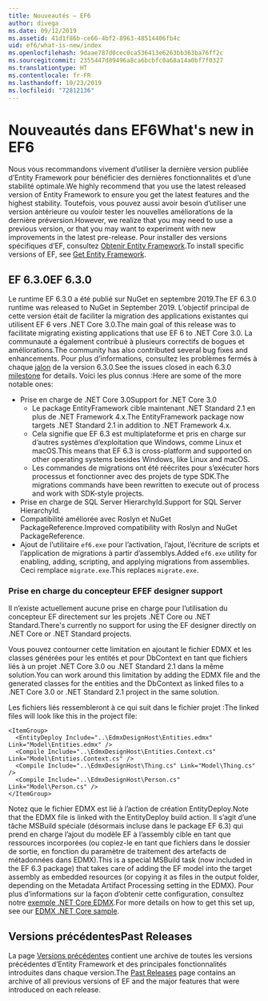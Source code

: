 ```yaml
---
title: Nouveautés – EF6
author: divega
ms.date: 09/12/2019
ms.assetid: 41d1f86b-ce66-4bf2-8963-48514406fb4c
uid: ef6/what-is-new/index
ms.openlocfilehash: 9daae787d0cec0ca536413e6263bb363ba76ff2c
ms.sourcegitcommit: 2355447d89496a8ca6bcbfc0a68a14a0bf7f0327
ms.translationtype: HT
ms.contentlocale: fr-FR
ms.lasthandoff: 10/23/2019
ms.locfileid: "72812136"
---
```

# <a name="whats-new-in-ef6"></a><span data-ttu-id="919fc-102">Nouveautés dans EF6</span><span class="sxs-lookup"><span data-stu-id="919fc-102">What's new in EF6</span></span>

<span data-ttu-id="919fc-103">Nous vous recommandons vivement d’utiliser la dernière version publiée d’Entity Framework pour bénéficier des dernières fonctionnalités et d’une stabilité optimale.</span><span class="sxs-lookup"><span data-stu-id="919fc-103">We highly recommend that you use the latest released version of Entity Framework to ensure you get the latest features and the highest stability.</span></span>
<span data-ttu-id="919fc-104">Toutefois, vous pouvez aussi avoir besoin d’utiliser une version antérieure ou vouloir tester les nouvelles améliorations de la dernière préversion.</span><span class="sxs-lookup"><span data-stu-id="919fc-104">However, we realize that you may need to use a previous version, or that you may want to experiment with new improvements in the latest pre-release.</span></span>
<span data-ttu-id="919fc-105">Pour installer des versions spécifiques d’EF, consultez [Obtenir Entity Framework](~/ef6/fundamentals/install.md).</span><span class="sxs-lookup"><span data-stu-id="919fc-105">To install specific versions of EF, see [Get Entity Framework](~/ef6/fundamentals/install.md).</span></span>

## <a name="ef-630"></a><span data-ttu-id="919fc-106">EF 6.3.0</span><span class="sxs-lookup"><span data-stu-id="919fc-106">EF 6.3.0</span></span>

<span data-ttu-id="919fc-107">Le runtime EF 6.3.0 a été publié sur NuGet en septembre 2019.</span><span class="sxs-lookup"><span data-stu-id="919fc-107">The EF 6.3.0 runtime was released to NuGet in September 2019.</span></span> <span data-ttu-id="919fc-108">L’objectif principal de cette version était de faciliter la migration des applications existantes qui utilisent EF 6 vers .NET Core 3.0.</span><span class="sxs-lookup"><span data-stu-id="919fc-108">The main goal of this release was to facilitate migrating existing applications that use EF 6 to .NET Core 3.0.</span></span> <span data-ttu-id="919fc-109">La communauté a également contribué à plusieurs correctifs de bogues et améliorations.</span><span class="sxs-lookup"><span data-stu-id="919fc-109">The community has also contributed several bug fixes and enhancements.</span></span> <span data-ttu-id="919fc-110">Pour plus d’informations, consultez les problèmes fermés à chaque [jalon](https://github.com/aspnet/EntityFramework6/milestones?state=closed) de la version 6.3.0.</span><span class="sxs-lookup"><span data-stu-id="919fc-110">See the issues closed in each 6.3.0 [milestone](https://github.com/aspnet/EntityFramework6/milestones?state=closed) for details.</span></span> <span data-ttu-id="919fc-111">Voici les plus connus :</span><span class="sxs-lookup"><span data-stu-id="919fc-111">Here are some of the more notable ones:</span></span>

- <span data-ttu-id="919fc-112">Prise en charge de .NET Core 3.0</span><span class="sxs-lookup"><span data-stu-id="919fc-112">Support for .NET Core 3.0</span></span>
  - <span data-ttu-id="919fc-113">Le package EntityFramework cible maintenant .NET Standard 2.1 en plus de .NET Framework 4.x.</span><span class="sxs-lookup"><span data-stu-id="919fc-113">The EntityFramework package now targets .NET Standard 2.1 in addition to .NET Framework 4.x.</span></span>
  - <span data-ttu-id="919fc-114">Cela signifie que EF 6.3 est multiplateforme et pris en charge sur d’autres systèmes d’exploitation que Windows, comme Linux et macOS.</span><span class="sxs-lookup"><span data-stu-id="919fc-114">This means that EF 6.3 is cross-platform and supported on other operating systems besides Windows, like Linux and macOS.</span></span>
  - <span data-ttu-id="919fc-115">Les commandes de migrations ont été réécrites pour s’exécuter hors processus et fonctionner avec des projets de type SDK.</span><span class="sxs-lookup"><span data-stu-id="919fc-115">The migrations commands have been rewritten to execute out of process and work with SDK-style projects.</span></span>
- <span data-ttu-id="919fc-116">Prise en charge de SQL Server HierarchyId.</span><span class="sxs-lookup"><span data-stu-id="919fc-116">Support for SQL Server HierarchyId.</span></span>
- <span data-ttu-id="919fc-117">Compatibilité améliorée avec Roslyn et NuGet PackageReference.</span><span class="sxs-lookup"><span data-stu-id="919fc-117">Improved compatibility with Roslyn and NuGet PackageReference.</span></span>
- <span data-ttu-id="919fc-118">Ajout de l’utilitaire `ef6.exe` pour l’activation, l’ajout, l’écriture de scripts et l’application de migrations à partir d’assemblys.</span><span class="sxs-lookup"><span data-stu-id="919fc-118">Added `ef6.exe` utility for enabling, adding, scripting, and applying migrations from assemblies.</span></span> <span data-ttu-id="919fc-119">Ceci remplace `migrate.exe`.</span><span class="sxs-lookup"><span data-stu-id="919fc-119">This replaces `migrate.exe`.</span></span>

### <a name="ef-designer-support"></a><span data-ttu-id="919fc-120">Prise en charge du concepteur EF</span><span class="sxs-lookup"><span data-stu-id="919fc-120">EF designer support</span></span>

<span data-ttu-id="919fc-121">Il n’existe actuellement aucune prise en charge pour l’utilisation du concepteur EF directement sur les projets .NET Core ou .NET Standard.</span><span class="sxs-lookup"><span data-stu-id="919fc-121">There's currently no support for using the EF designer directly on .NET Core or .NET Standard projects.</span></span> 

<span data-ttu-id="919fc-122">Vous pouvez contourner cette limitation en ajoutant le fichier EDMX et les classes générées pour les entités et pour DbContext en tant que fichiers liés à un projet .NET Core 3.0 ou .NET Standard 2.1 dans la même solution.</span><span class="sxs-lookup"><span data-stu-id="919fc-122">You can work around this limitation by adding the EDMX file and the generated classes for the entities and the DbContext as linked files to a .NET Core 3.0 or .NET Standard 2.1 project in the same solution.</span></span>

<span data-ttu-id="919fc-123">Les fichiers liés ressembleront à ce qui suit dans le fichier projet :</span><span class="sxs-lookup"><span data-stu-id="919fc-123">The linked files will look like this in the project file:</span></span>

``` csproj 
<ItemGroup>
  <EntityDeploy Include="..\EdmxDesignHost\Entities.edmx" Link="Model\Entities.edmx" />
  <Compile Include="..\EdmxDesignHost\Entities.Context.cs" Link="Model\Entities.Context.cs" />
  <Compile Include="..\EdmxDesignHost\Thing.cs" Link="Model\Thing.cs" />
  <Compile Include="..\EdmxDesignHost\Person.cs" Link="Model\Person.cs" />
</ItemGroup>
```

<span data-ttu-id="919fc-124">Notez que le fichier EDMX est lié à l’action de création EntityDeploy.</span><span class="sxs-lookup"><span data-stu-id="919fc-124">Note that the EDMX file is linked with the EntityDeploy build action.</span></span> <span data-ttu-id="919fc-125">Il s’agit d’une tâche MSBuild spéciale (désormais incluse dans le package EF 6.3) qui prend en charge l’ajout du modèle EF à l’assembly cible en tant que ressources incorporées (ou copiez-le en tant que fichiers dans le dossier de sortie, en fonction du paramètre de traitement des artefacts de métadonnées dans EDMX).</span><span class="sxs-lookup"><span data-stu-id="919fc-125">This is a special MSBuild task (now included in the EF 6.3 package) that takes care of adding the EF model into the target assembly as embedded resources (or copying it as files in the output folder, depending on the Metadata Artifact Processing setting in the EDMX).</span></span> <span data-ttu-id="919fc-126">Pour plus d’informations sur la façon d’obtenir cette configuration, consultez notre [exemple .NET Core EDMX](https://aka.ms/EdmxDotNetCoreSample).</span><span class="sxs-lookup"><span data-stu-id="919fc-126">For more details on how to get this set up, see our [EDMX .NET Core sample](https://aka.ms/EdmxDotNetCoreSample).</span></span>

## <a name="past-releases"></a><span data-ttu-id="919fc-127">Versions précédentes</span><span class="sxs-lookup"><span data-stu-id="919fc-127">Past Releases</span></span>

<span data-ttu-id="919fc-128">La page [Versions précédentes](past-releases.md) contient une archive de toutes les versions précédentes d’Entity Framework et des principales fonctionnalités introduites dans chaque version.</span><span class="sxs-lookup"><span data-stu-id="919fc-128">The [Past Releases](past-releases.md) page contains an archive of all previous versions of EF and the major features that were introduced on each release.</span></span>
